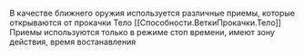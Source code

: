 В качестве ближнего оружия используется различные приемы, которые открываются от прокачки Тело
[[Способности.ВеткиПрокачки.Тело]]
Приемы используются только в режиме стоп времени, имеют зону действия, время востанавления